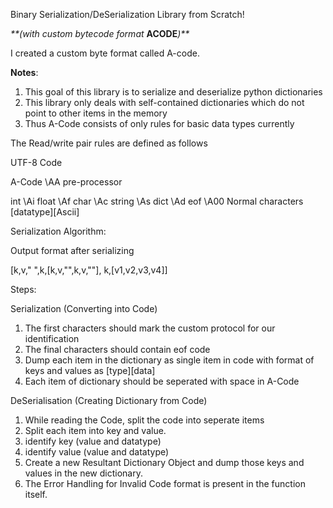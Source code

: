Binary Serialization/DeSerialization Library from Scratch! 

_**(with custom bytecode format_ **ACODE**_)**_

I created a custom byte format called A-code. 


**Notes**:

1. This goal of this library is to serialize and deserialize python dictionaries
2. This library only deals with self-contained dictionaries which do not point to other items in the memory
3. Thus A-Code consists of only rules for basic data types currently

The Read/write pair rules are defined as follows

UTF-8	            Code

A-Code	            \AA
pre-processor

int                 \Ai
float               \Af
char	            \Ac
string	            \As
dict                \Ad
eof	                \A00
Normal characters	[datatype][Ascii]


Serialization Algorithm:

Output format after serializing

[k,v," ",k,[k,v,"",k,v,""], k,[v1,v2,v3,v4]]

Steps:

Serialization (Converting into Code)

1. The first characters should mark the custom protocol for our identification
2. The final characters should contain eof code
3. Dump each item in the dictionary as single item in code with format of keys and values as [type][data]
4. Each item of dictionary should be seperated with space in A-Code

DeSerialisation (Creating Dictionary from Code) 

1. While reading the Code, split the code into seperate items 
2. Split each item into key and value. 
3. identify key (value and datatype)
4. identify value (value and datatype)
5. Create a new Resultant Dictionary Object and dump those keys and values in the new dictionary.
6. The Error Handling for Invalid Code format is present in the function itself.